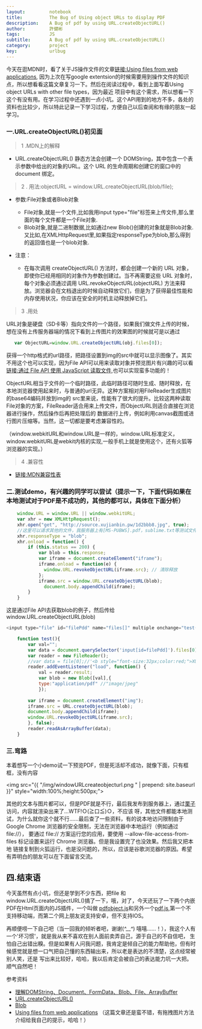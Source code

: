 ```yaml
---
layout:     	notebook
title:     	    The Bug of Using object URLs to display PDF
description:    A Bug of pdf by using URL.createObjectURL()	
author:     	許健彬
tags:      	    JS
subtitle:     	A Bug of pdf by using URL.createObjectURL()
category:     	project
key:            urlbug
---
```



   今天在逛MDN时，看了关于JS操作文件的文章[链接:Using files from web applications](https://developer.mozilla.org/en-US/docs/Using_files_from_web_applications),
因为上次在写google extentsion的时候需要用到操作文件的知识点，所以想看看这篇文章复习一下。然后在阅读过程中，看到上面写着Using object URLs with other file types，因为最近
项目中有这个需求，所以想看一下这个有没有用。在学习过程中还遇到一点小坑。这个API用到的地方不多，各处的资料也比较少，所以特此记录一下学习过程，方便自己以后查阅和有缘的朋友一起学习。

### 一.URL.createObjectURL()初见面

> 1 .MDN上的解释

   * URL.createObjectURL() 静态方法会创建一个 DOMString，其中包含一个表示参数中给出的对象的URL。这个 URL 的生命周期和创建它的窗口中的 document 绑定。
   
> 2 . 用法:objectURL = window.URL.createObjectURL(blob/file);
   
   * 参数:File对象或者Blob对象
      * File对象,就是一个文件,比如我用input type="file"标签来上传文件,那么里面的每个文件都是一个File对象.
      * Blob对象,就是二进制数据,比如通过new Blob()创建的对象就是Blob对象.又比如,在XMLHttpRequest里,如果指定responseType为blob,那么得到的返回值也是一个blob对象.
   
   * 注意：
      * 在每次调用 createObjectURL() 方法时，都会创建一个新的 URL 对象，即使你已经用相同的对象作为参数创建过。当不再需要这些 URL 对象时，每个对象必须通过调用 URL.revokeObjectURL(objectURL) 方法来释放。浏览器会在文档退出的时候自动释放它们，但是为了获得最佳性能和内存使用状况，你应该在安全的时机主动释放掉它们。
   
> 3 .用处

URL对象是硬盘（SD卡等）指向文件的一个路径，如果我们做文件上传的时候，想在没有上传服务器端的情况下看到上传图片的效果图的时候就可是以通过  
```javascript   
   var ObjectURL=window.URL.createObjectURL(obj.files[0]);
```
获得一个http格式的url路径，把路径设置到img的src中就可以显示图像了。其实不用这个也可以实现，因为File API可以用来读取对象并预览图片有兴趣的可以看[链接:通过 File API 使用 JavaScript 读取文件](https://www.html5rocks.com/zh/tutorials/file/dndfiles/),也可以实现蛮多功能的！

ObjectURL相当于文件的一个临时路径，此临时路径可随时生成、随时释放，在本地浏览器使用起来时，与普通的url无异。这种方案相对用FileReader生成图片的base64编码并放到img的
src里来说，性能有了很大的提升。比较这两种读取File对象的方案，FileReader适合用来上传文件，而ObjectURL则适合直接在浏览器进行操作，然后操作后再把处理后的
数据进行上传，例如利用canvas截图或进行图片压缩等。当然，这一切都是要考虑兼容性的。

（window.webkitURL和window.URL是一样的，window.URL标准定义，window.webkitURL是webkit内核的实现,一般手机上就是使用这个，还有火狐等浏览器的实现。）

> 4 .兼容性  
  * [链接:MDN兼容性表](https://developer.mozilla.org/zh-CN/docs/Web/API/URL/createObjectURL#Browser_Compatibility)


### 二.测试demo，有兴趣的同学可以尝试（提示一下，下面代码如果在本地测试对于PDF是不成功的，其他的都可以，具体在下面分析）
```javascript
	window.URL = window.URL || window.webkitURL;
	var xhr = new XMLHttpRequest();    
    xhr.open("get", "http://source.xujianbin.pw/1d2bbb8.jpg", true);  
	//这里可以请求其他的文件，我服务器上有[MS-PUBWS].pdf，sublime.txt等测试文件
    xhr.responseType = "blob";
    xhr.onload = function() {
        if (this.status == 200) {
            var blob = this.response;
            var iframe = document.createElement("iframe");
            iframe.onload = function(e) {
              window.URL.revokeObjectURL(iframe.src); // 清除释放
            };
            iframe.src = window.URL.createObjectURL(blob);
              document.body.appendChild(iframe);    
        }
    }
```
这是通过File API去获取blob的例子，然后传给window.URL.createObjectURL(blob)
```javascript
<input type="file" id="filePdd" name="files[]" multiple onchange="test()" />
```
```javascript
	function test(){
		var val="";
		var data = document.querySelector('input[id=filePdd]').files[0];
		var reader = new FileReader();
		//var data = file[0];//'<b style="font-size:32px;color:red;">XUJIANBIN</b>';
		reader.addEventListener("load", function() {
			val = reader.result;
			var blob = new Blob([val],{
			type:"application/pdf" //"image/jpeg"
			});
   
        var iframe = document.createElement("img");
        iframe.src = URL.createObjectURL(blob);
        document.body.appendChild(iframe);
		window.URL.revokeObjectURL(iframe.src);
		}, false);
		reader.readAsArrayBuffer(data);
	}
```

### 三.弯路
	
本着想写一个小demo试一下预览PDF，但是死活却不成功，就像下面，只有框框，没有内容

<img src="{{ "/img/windowURLcreateobjecturl.png " | prepend: site.baseurl }}" style="width:100%;height:500px;">

其他的文本与图片都可以，但是PDF就是不行，最后我发布到服务器上，通过[栗子](http:/source.xujianbin.pw/caonima.html)访问，内容就渲染出来了...WTF!Ｏ(≧口≦)Ｏ，不应该
呀，其他文件都能本地测试，为什么就你这个就不行......最后查了一些资料，有的说本地访问限制由于 Google Chrome 浏览器的安全限制，无法在浏览器中本地运行（例如通过 file://），
要通过 file:// 方案运行您的应用，要使用 --allow-file-access-from-files 标记设置来运行 Chrome 浏览器。但是我设置完了也没效果。然后我又把本地
链接复制到火狐运行，也是没问题的，所以，应该是谷歌浏览器的原因。希望有弄明白的朋友可以在下面留言交流。
  
## 四.结束语

今天虽然有点小坑，但还是学到不少东西，把file 和window.URL.createObjectURL()搞了一下，哦，对了，今天还玩了一下两个内嵌PDF在Html页面内的JS插件，一个叫做
[pdfobject.js](https://pdfobject.com/)和另外一个[pdf.js](https://mozilla.github.io/pdf.js/),第一个不支持移动端，而第二个网上朋友说支持安卓，但不支持IOS。
	
再顺便唠一下自己吧（当一回我的倾听者吧，谢谢(*^__^*) 嘻嘻……！），我这个人有一个'坏习惯'，就是我从来不喜欢在别人面前卖弄自己，源于自己的不自信吧，
生怕自己出错出糗。但是如果有人问我问题，我肯定是倾自己的能力帮助他，但有时候感觉就是想一口气把自己懂的东西输出来，所以老是表达的不清楚，这点经常被别人笑，还是
写出来比较好，哈哈，我以后肯定会被自己的表达能力坑一大把。顺气自然吧！



参考资料
* [理解DOMString、Document、FormData、Blob、File、ArrayBuffer](http://www.zhangxinxu.com/wordpress/2013/10/understand-domstring-document-formdata-blob-file-arraybuffer/)
* [URL.createObjectURL()](https://developer.mozilla.org/zh-CN/docs/Web/API/URL/createObjectURL#Browser_Compatibility)
* [Blob](https://developer.mozilla.org/zh-CN/docs/Web/API/Blob#BlobPropertyBag)
* [Using files from web applications](https://developer.mozilla.org/zh-CN/docs/Web/API/Blob#BlobPropertyBag)                （这篇文章还是蛮不错，有拖拽图片方法介绍给我自己的提示，哈哈！）




















